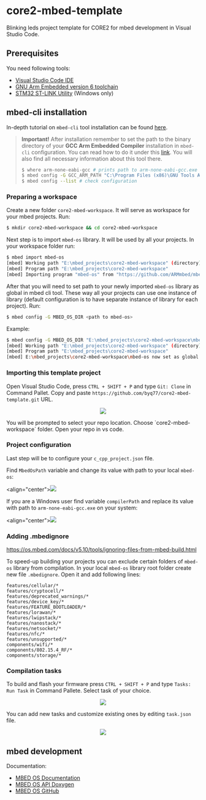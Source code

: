 # core2-mbed-template
Blinking leds project template for CORE2 for mbed development in Visual Studio Code.

## Prerequisites
You need following tools:
* [Visual Studio Code IDE](https://code.visualstudio.com/)
* [GNU Arm Embedded version 6 toolchain](https://developer.arm.com/open-source/gnu-toolchain/gnu-rm/downloads)
* [STM32 ST-LINK Utility](https://www.st.com/en/development-tools/stsw-link004.html) (Windows only)
## mbed-cli installation
In-depth tutorial on `mbed-cli` tool installation can be found [here](https://os.mbed.com/docs/v5.10/tools/installation-and-setup.html). 

> **Important!**
> After installation remember to set the path to the binary directory of your **GCC Arm Embedded Compiler** installation in `mbed-cli` configuration. You can read how to do it under this [link](https://os.mbed.com/docs/v5.10/tools/configuring-mbed-cli.html#through-mbed-cli-configuration). You will also find all necessary information about this tool there.
>```bash
>$ where arm-none-eabi-gcc # prints path to arm-none-eabi-gcc.exe if in PATH
>$ mbed config -G GCC_ARM_PATH "C:\Program Files (x86)\GNU Tools ARM Embedded\6 2017-q2-update\bin" # configure path for mbed-cli
>$ mbed config --list # check configuration
>```

### Preparing a workspace
Create a new folder `core2-mbed-workspace`. It will serve as workspace for your mbed projects.  Run:

```bash
$ mkdir core2-mbed-workspace && cd core2-mbed-workspace
```
Next step is to import `mbed-os` library. It will be used by all your projects. In your workspace folder run:

```bash
$ mbed import mbed-os
[mbed] Working path "E:\mbed_projects\core2-mbed-workspace" (directory)
[mbed] Program path "E:\mbed_projects\core2-mbed-workspace"
[mbed] Importing program "mbed-os" from "https://github.com/ARMmbed/mbed-os" at latest revision in the current branch
```

After that you will need to set path to your newly imported `mbed-os` library as global in mbed cli tool. These way all your projects can use one instance of library (default configuration is to have separate instance of library for each project). Run:

```bash
$ mbed config -G MBED_OS_DIR <path to mbed-os>
```

Example:

```bash
$ mbed config -G MBED_OS_DIR "E:\mbed_projects\core2-mbed-workspace\mbed-os"
[mbed] Working path "E:\mbed_projects\core2-mbed-workspace" (directory)
[mbed] Program path "E:\mbed_projects\core2-mbed-workspace"
[mbed] E:\mbed_projects\core2-mbed-workspace\mbed-os now set as global MBED_OS_DIR
```

### Importing this template project

Open Visual Studio Code, press `CTRL + SHIFT + P` and type `Git: Clone` in Command Pallet. Copy and paste `https://github.com/byq77/core2-mbed-template.git` URL.

<p align="center"><img src="https://user-images.githubusercontent.com/28567623/48676115-53336680-eb62-11e8-9059-4aeb8d8096b6.png" />
</p>
You will be prompted to select your repo location. Choose `core2-mbed-workspace` folder. Open your repo in vs code.

### Project configuration

Last step will be to configure your `c_cpp_project.json` file. 

Find `MbedOsPath` variable and change its value with path to your local `mbed-os`: 

<align="center"><img src="https://user-images.githubusercontent.com/28567623/48676206-d30e0080-eb63-11e8-9030-4f339a5eb634.png" /></p>

If you are a Windows user find variable `compilerPath` and replace its value with path to `arm-none-eabi-gcc.exe` on your system:

<align="center"><img src="https://user-images.githubusercontent.com/28567623/48676215-f89b0a00-eb63-11e8-9fb3-be5cf287dd75.png"></center></p>

### Adding .mbedignore
https://os.mbed.com/docs/v5.10/tools/ignoring-files-from-mbed-build.html

To speed-up building your projects you can exclude certain folders of `mbed-os` library from compilation. In your local `mbed-os` library root folder create new file `.mbedignore`. Open it and add following lines:

```
features/cellular/*
features/cryptocell/*
features/deprecated_warnings/*
features/device_key/*
features/FEATURE_BOOTLOADER/*
features/lorawan/*
features/lwipstack/*
features/nanostack/*
features/netsocket/*
features/nfc/*
features/unsupported/*
components/wifi/*
components/802.15.4_RF/*
components/storage/*
```

### Compilation tasks

To build and flash your firmware press `CTRL + SHIFT + P` and type `Tasks: Run Task` in Command Pallete. Select task of your choice. 

<p align="center"><img src="https://user-images.githubusercontent.com/28567623/48676405-cfc84400-eb66-11e8-9120-88a57175c9f7.png" /></p>

You can add new tasks and customize existing ones by editing `task.json` file. 

<p align="center"><img src="https://user-images.githubusercontent.com/28567623/48676429-33eb0800-eb67-11e8-9409-4820eaec1691.png" /></p>


## mbed development

Documentation:
* [MBED OS Documentation](https://os.mbed.com/docs/v5.10/)
* [MBED OS API Doxygen](https://os.mbed.com/docs/v5.10/mbed-os-api-doxy/modules.html)
* [MBED OS GitHub](https://github.com/byq77/core2-mbed-template)
